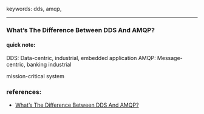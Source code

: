keywords: dds, amqp,

---
### What’s The Difference Between DDS And AMQP?
#### quick note:
DDS: Data-centric, industrial, embedded application
AMQP: Message-centric, banking industrial

mission-critical system

### references:
  * [What’s The Difference Between DDS And AMQP?](https://www.electronicdesign.com/technologies/embedded-revolution/article/21796186/whats-the-difference-between-dds-and-amqp)